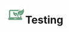 # <img src="https://raw.githubusercontent.com/bobocode-projects/resources/master/image/logo_transparent_background.png" height=50/>Testing
